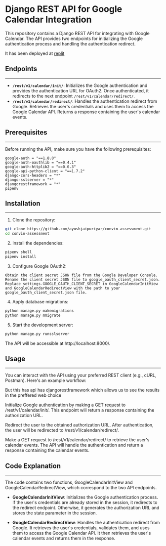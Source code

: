 # Django REST API for Google Calendar Integration
This repository contains a Django REST API for integrating with Google Calendar. The API provides two endpoints for initializing the Google authentication process and handling the authentication redirect.

It has been deployed at [replit](https://replit.com/@ayushjaipuriyar/convin-assessment-1)
## Endpoints
---
* **`/rest/v1/calendar/init/`**:  Initializes the Google authentication and provides the authentication URL for OAuth2. Once authenticated, it redirects to the next endpoint `/rest/v1/calendar/redirect/`.
* **`/rest/v1/calendar/redirect/`**: Handles the authentication redirect from Google. Retrieves the user's credentials and uses them to access the Google Calendar API. Returns a response containing the user's calendar events.

## Prerequisites
---
Before running the API, make sure you have the following prerequisites:
``` 
google-auth = "==1.8.0"
google-auth-oauthlib = "==0.4.1"
google-auth-httplib2 = "==0.0.3"
google-api-python-client = "==1.7.2"
django-cors-headers = "*"
django-sslserver = "*"
djangorestframework = "*"
pipenv
```
## Installation
---

1. Clone the repository:

```bash
git clone https://github.com/ayushjaipuriyar/convin-assessment.git
cd convin-assessment
```

2. Install the dependencies:

```bash
pipenv shell
pipenv install
```
3. Configure Google OAuth2:
```
Obtain the client secret JSON file from the Google Developer Console.
Rename the client secret JSON file to google_oauth_client_secret.json.
Replace settings.GOOGLE_OAUTH_CLIENT_SECRET in GoogleCalendarInitView and GoogleCalendarRedirectView with the path to your google_oauth_client_secret.json file.
```
4. Apply database migrations:

```bash
python manage.py makemigrations
python manage.py mmigrate
```
5. Start the development server:

```bash
python manage.py runsslserver
```
The API will be accessible at http://localhost:8000/.

## Usage
---
You can interact with the API using your preferred REST client (e.g., cURL, Postman). Here's an example workflow:

But this has api has djangorestframework which allows us to see the results in the preffered web choice

Initialize Google authentication by making a GET request to /rest/v1/calendar/init/. This endpoint will return a response containing the authorization URL.

Redirect the user to the obtained authorization URL. After authentication, the user will be redirected to /rest/v1/calendar/redirect/.

Make a GET request to /rest/v1/calendar/redirect/ to retrieve the user's calendar events. The API will handle the authentication and return a response containing the calendar events.

## Code Explanation
---
The code contains two functions, GoogleCalendarInitView and GoogleCalendarRedirectView, which correspond to the two API endpoints.

* **GoogleCalendarInitView**: Initializes the Google authentication process. If the user's credentials are already stored in the session, it redirects to the redirect endpoint. Otherwise, it generates the authorization URL and stores the state parameter in the session.

* **GoogleCalendarRedirectView**: Handles the authentication redirect from Google. It retrieves the user's credentials, validates them, and uses them to access the Google Calendar API. It then retrieves the user's calendar events and returns them in the response.
